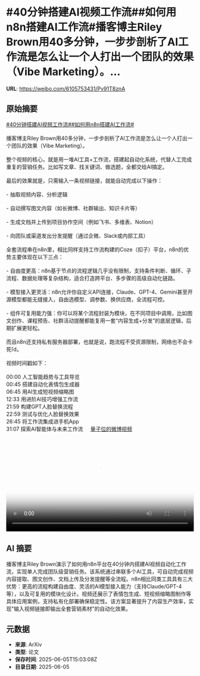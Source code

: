 # #40分钟搭建AI视频工作流##如何用n8n搭建AI工作流#播客博主Riley Brown用40多分钟，一步步剖析了AI工作流是怎么让一个人打出一个团队的效果（Vibe Marketing）。...

**URL**: https://weibo.com/6105753431/Pv91T8znA

## 原始摘要

<a href="https://m.weibo.cn/search?containerid=231522type%3D1%26t%3D10%26q%3D%2340%E5%88%86%E9%92%9F%E6%90%AD%E5%BB%BAAI%E8%A7%86%E9%A2%91%E5%B7%A5%E4%BD%9C%E6%B5%81%23&amp;extparam=%2340%E5%88%86%E9%92%9F%E6%90%AD%E5%BB%BAAI%E8%A7%86%E9%A2%91%E5%B7%A5%E4%BD%9C%E6%B5%81%23" data-hide=""><span class="surl-text">#40分钟搭建AI视频工作流#</span></a><a href="https://m.weibo.cn/search?containerid=231522type%3D1%26t%3D10%26q%3D%23%E5%A6%82%E4%BD%95%E7%94%A8n8n%E6%90%AD%E5%BB%BAAI%E5%B7%A5%E4%BD%9C%E6%B5%81%23&amp;extparam=%23%E5%A6%82%E4%BD%95%E7%94%A8n8n%E6%90%AD%E5%BB%BAAI%E5%B7%A5%E4%BD%9C%E6%B5%81%23" data-hide=""><span class="surl-text">#如何用n8n搭建AI工作流#</span></a><br><br>播客博主Riley Brown用40多分钟，一步步剖析了AI工作流是怎么让一个人打出一个团队的效果（Vibe Marketing）。<br><br>整个视频的核心，就是用一堆AI工具+工作流，搭建起自动化系统，代替人工完成重复的营销任务。比如写文章、找关键词、做选题，全都交给AI搞定。<br><br>最后的效果就是，只需输入一条视频链接，就能自动完成以下操作：<br><br>- 抽取视频内容、分析逻辑<br><br>- 自动撰写图文内容（如长微博、社群输出、知识卡片等）<br><br>- 生成文档并上传到项目协作空间（例如飞书、多维表、Notion）<br><br>- 向团队或渠道发出分发提醒（通过企微、Slack或内部工具）<br><br>全套流程串在n8n里，相比同样支持工作流构建的Coze（扣子）平台，n8n的优势主要体现在以下三点：<br><br>- 自由度更高：n8n基于节点的流程逻辑几乎没有限制，支持条件判断、循环、子流程、数据处理等复杂结构，适合打造跨平台、多步骤的高级自动化链路。<br><br>- 模型接入更灵活：n8n允许你自定义API连接，Claude、GPT-4、Gemini甚至开源模型都能无缝接入，自由选模型、调参数、换供应商，全流程可控。<br><br>- 组件可复用能力强：你可以将某个流程封装为模块，在不同项目中调用，比如图文创作、课程预告、社群活动提醒都能复用一套“内容生成+分发”的底层逻辑，后期扩展更轻松。<br><br>而且n8n还支持私有服务器部署，也就是说，跑流程不受资源限制，网络也不会卡死<span class="url-icon"><img alt="[doge]" src="https://h5.sinaimg.cn/m/emoticon/icon/others/d_doge-be7f768d78.png" style="width:1em; height:1em;" referrerpolicy="no-referrer"></span>。<br><br>视频时间戳如下：<br><br>00:00 人工智能趋势与工具导览  <br>00:45 搭建自动化表情包生成器  <br>06:45 用AI生成短视频缩略图  <br>12:33 用进阶AI技巧增强工作流  <br>21:59 构建GPT人脸替换流程  <br>22:59 测试与优化人脸替换效果  <br>26:45 将工作流集成进手机App<br>31:07 探索AI智能体与未来工作流 <a href="https://video.weibo.com/show?fid=1034:5174224806150189" data-hide=""><span class="url-icon"><img style="width: 1rem;height: 1rem" src="https://h5.sinaimg.cn/upload/2015/09/25/3/timeline_card_small_video_default.png" referrerpolicy="no-referrer"></span><span class="surl-text">量子位的微博视频</span></a><br clear="both"><div style="clear: both"></div><video controls="controls" poster="https://tvax1.sinaimg.cn/orj480/006Fd7o3ly1i24kvzk3ecj31hc0u0acf.jpg" style="width: 100%"><source src="https://f.video.weibocdn.com/o0/YtFvQKnFlx08oO1hjaWA010412092psp0E040.mp4?label=mp4_720p&amp;template=1280x720.25.0&amp;ori=0&amp;ps=1CwnkDw1GXwCQx&amp;Expires=1749139283&amp;ssig=2launUxtED&amp;KID=unistore,video"><source src="https://f.video.weibocdn.com/o0/8VzwszLmlx08oO1eBU0o01041204seyj0E020.mp4?label=mp4_hd&amp;template=852x480.25.0&amp;ori=0&amp;ps=1CwnkDw1GXwCQx&amp;Expires=1749139283&amp;ssig=JJc8Faq7Yn&amp;KID=unistore,video"><source src="https://f.video.weibocdn.com/o0/UKAIPlSplx08oO1hGOju01041202LklZ0E010.mp4?label=mp4_ld&amp;template=640x360.25.0&amp;ori=0&amp;ps=1CwnkDw1GXwCQx&amp;Expires=1749139283&amp;ssig=ooqLqCzsKO&amp;KID=unistore,video"><p>视频无法显示，请前往<a href="https://video.weibo.com/show?fid=1034%3A5174224806150189" target="_blank" rel="noopener noreferrer">微博视频</a>观看。</p></video>

## AI 摘要

播客博主Riley Brown演示了如何用n8n平台在40分钟内搭建AI视频自动化工作流，实现单人完成团队级营销任务。该系统通过串联多个AI工具，可自动完成视频内容提取、图文创作、文档上传及分发提醒等全流程。n8n相比同类工具具有三大优势：更高的流程构建自由度、灵活的AI模型接入能力（支持Claude/GPT-4等），以及可复用的模块化设计。视频还展示了表情包生成、短视频缩略图制作等具体应用案例，支持私有化部署确保稳定性。该方案显著提升了内容生产效率，实现"输入视频链接即输出全套营销素材"的自动化效果。

## 元数据

- **来源**: ArXiv
- **类型**: 论文
- **保存时间**: 2025-06-05T15:03:08Z
- **目录日期**: 2025-06-05
